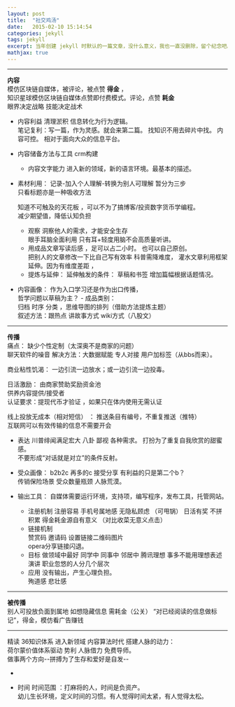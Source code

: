 ```yaml
---
layout: post
title:  "社交鸡汤"
date:   2015-02-10 15:14:54
categories: jekyll
tags: jekyll
excerpt: 当年创建 jekyll 时默认的一篇文章，没什么意义，我也一直没删除，留个纪念吧。
mathjax: true
---
```



---

**内容**    
模仿区块链自媒体，被评论，被点赞 **得金** ，  
知识星球模仿区块链自媒体点赞即付费模式。评论，点赞 **耗金**  
眼界决定战略 技能决定战术

- 内容利益
清理淤积
信息转化为行为逻辑。  
笔记复利：写一篇，作为灵感。就会来第二篇。
找知识不用去碎片中找。
内容可控。 相对于面向大众的信息平台。  

- 内容储备方法与工具
  crm构建
  - 内容文字能力
进入新的领域，新的语言环境。最基本的描述。

- 素材利用：
记录-加入个人理解-转换为别人可理解 暂分为三步  
只看标题亦是一种吸收方法

  知道不可触及的天花板 ，可以不为了搞博客/投资数字货币学编程。  
  减少期望值，降低认知负担

  - 观察
洞察他人的需求，才能安全生存     
眼手耳脑全面利用  只有耳+轻度用脑不会高质量听讲。
  -  用成品文章写读后感 ，足可以占二小时。
  也可以自己原创。   
把别人的文章修改一下比自己写有效率
科普需降难度， 灌水文章利用框架延伸。因为有维度差距 ，
   - 提炼与延伸：
  延伸触发的条件： 草稿和书签  增加篇幅根据话题情况。
 - 内容画像：
 作为入口学习还是作为出口传播，  
 哲学问题以草稿为主？   - 成品类别：  
归档 时序 分类 ，思维导图的排列（借助方法提炼主题）  
叙述方法：跟热点 讲故事方式  wiki方式（八股文）  


  ---
  **传播**   
  痛点：
  缺少个性定制（太深奥不是商家的问题）  
  聊天软件的噪音
  解决方法：大数据赋能  专人对接  用户加标签（从bbs而来）。

商业粘性饥渴：
一边引流一边放水；或一边引流一边投毒。

  日活激励：
  由商家赞助奖励资金池  
  供养内容提供/接受者     
  认证要求：提现代币才验证 ，如果只在体内使用无需认证     

  线上投放无成本（相对短信） ：
  推送条目有编号，不重复推送（推特）   
  互联网可以有效传输的信息不需要开会

  - 表达
  川普绯闻满足宏大 八卦 鄙视 各种需求。
  打扮为了重复自我欣赏的甜蜜感。  
  不要形成“对话就是对立”的条件反射。

  - 受众画像：
  b2b2c 再多的c 接受分享 有利益的只是第二个b？    
  传销保险场景  受众数量瓶颈 人脉荒漠。    

  - 输出工具：
  自媒体需要运行环境，支持项，编写程序，发布工具，托管网站。

    -  注册机制
   注册容易 手机号属地感 无隐私顾虑 （可甩锅）
    日活有奖 不拼积累  得金耗金源自有意义 （对比收菜无意义点击）
    - 链接机制  
    赞赏码  邀请码  设置链接二维码图片  
    opera分享链接闪退。  
    -  目标
    做领域中最好  同学中 同事中 邻居中
    腾讯理想  事多不能用理想表述  
    演讲 职业忽悠的人分几个层次
    - 应用
    没有输出，产生心理负担。  
    殉道感 悲壮感   

  ---

  **被传播**  
  别人可投放负面到属地 如想隐藏信息 需耗金（公关）
  “对已经阅读的信息做标记”，得金，模仿看广告赚钱  

  ---
精读   36知识体系 进入新领域 内容算法时代
搭建人脉的动力：  
荷尔蒙价值体系驱动 势利 人脉借力 免费导师。  
做事两个方向--拼搏为了生存和爱好是自发--

-

- 时间
时间范围 ：打麻将的人，时间是负资产。  
幼儿生长环境，定义时间的习惯。有人觉得时间太紧，有人觉得太松。  
